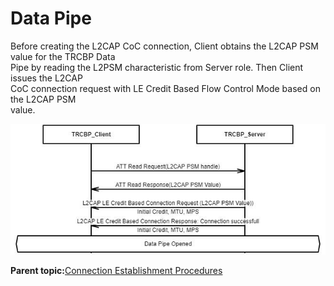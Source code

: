 # Data Pipe

Before creating the L2CAP CoC connection, Client obtains the L2CAP PSM value for the TRCBP Data<br /> Pipe by reading the L2PSM characteristic from Server role. Then Client issues the L2CAP<br /> CoC connection request with LE Credit Based Flow Control Mode based on the L2CAP PSM<br /> value.

![](GUID-D7EF5C4D-3A02-4862-8BDD-1E7A8BEFAFD1-low.jpg "Illustrates the example of opening Transparent Credit Based Profile Data Pipe")

**Parent topic:**[Connection Establishment Procedures](GUID-BC52472F-FBF3-43EE-A491-FCEBA2CB0368.md)

